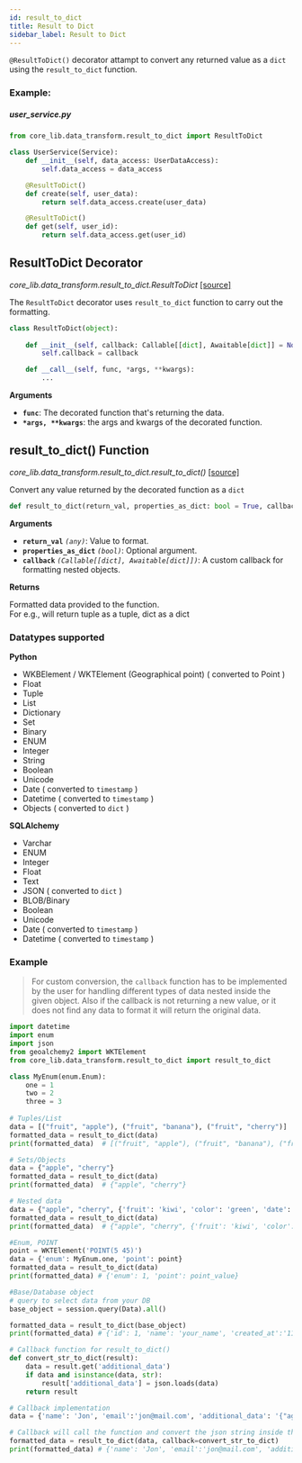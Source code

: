 ```yaml
---
id: result_to_dict
title: Result to Dict
sidebar_label: Result to Dict
---
```

`@ResultToDict()` decorator attampt to convert any returned value as a `dict` using the `result_to_dict` function.

### Example:

##### user_service.py

```python
from core_lib.data_transform.result_to_dict import ResultToDict

class UserService(Service):
    def __init__(self, data_access: UserDataAccess):
        self.data_access = data_access

    @ResultToDict()
    def create(self, user_data):
        return self.data_access.create(user_data)

    @ResultToDict()
    def get(self, user_id):
        return self.data_access.get(user_id)
```



## ResultToDict Decorator

*core_lib.data_transform.result_to_dict.ResultToDict* [[source]](https://github.com/shay-te/core-lib/blob/master/core_lib/data_transform/result_to_dict.py#L116)

The `ResultToDict` decorator uses `result_to_dict` function to carry out the formatting.

```python
class ResultToDict(object):
    
    def __init__(self, callback: Callable[[dict], Awaitable[dict]] = None):
        self.callback = callback

    def __call__(self, func, *args, **kwargs):
        ...
```

**Arguments**

- **`func`**: The decorated function that's returning the data.
- __`*args, **kwargs`__: the args and kwargs of the decorated function.





## result_to_dict() Function

*core_lib.data_transform.result_to_dict.result_to_dict()* [[source]](https://github.com/shay-te/core-lib/blob/master/core_lib/data_transform/result_to_dict.py#L74)

Convert any value returned by the decorated function as a `dict`

```python 
def result_to_dict(return_val, properties_as_dict: bool = True, callback: Callable[[dict], Awaitable[dict]] = None):
```

**Arguments**

- **`return_val`** *`(any)`*: Value to format.
- **`properties_as_dict`** *`(bool)`*: Optional argument.
- **`callback`** *`(Callable[[dict], Awaitable[dict]])`*: A custom callback for formatting nested objects.

**Returns**

Formatted data provided to the function.  
For e.g., will return tuple as a tuple, dict as a dict



### Datatypes supported

**Python**

 - WKBElement / WKTElement (Geographical point) ( converted to Point )
 - Float
 - Tuple
 - List
 - Dictionary
 - Set
 - Binary
 - ENUM
 - Integer
 - String
 - Boolean
 - Unicode
 - Date ( converted to `timestamp` )
 - Datetime ( converted to `timestamp` )
 - Objects ( converted to `dict` )

**SQLAlchemy**

 - Varchar
 - ENUM
 - Integer
 - Float
 - Text
 - JSON ( converted to `dict` )
 - BLOB/Binary
 - Boolean
 - Unicode
 - Date ( converted to `timestamp` )
 - Datetime ( converted to `timestamp` )


### Example

>For custom conversion, the `callback` function has to be implemented by the user for handling different types of data nested inside the given object.
> Also if the callback is not returning a new value, or it does not find any data to format it will return the original data.

```python
import datetime
import enum
import json
from geoalchemy2 import WKTElement
from core_lib.data_transform.result_to_dict import result_to_dict

class MyEnum(enum.Enum):
    one = 1
    two = 2
    three = 3
    
# Tuples/List
data = [("fruit", "apple"), ("fruit", "banana"), ("fruit", "cherry")]
formatted_data = result_to_dict(data)
print(formatted_data)  # [("fruit", "apple"), ("fruit", "banana"), ("fruit", "cherry")]

# Sets/Objects
data = {"apple", "cherry"}
formatted_data = result_to_dict(data)
print(formatted_data)  # {"apple", "cherry"}

# Nested data
data = {"apple", "cherry", {'fruit': 'kiwi', 'color': 'green', 'date': datetime.datetime.utcnow()}}
formatted_data = result_to_dict(data)
print(formatted_data)  # {"apple", "cherry", {'fruit': 'kiwi', 'color': 'green', 'date': '{timestamp of the datetime}'}

#Enum, POINT
point = WKTElement('POINT(5 45)')
data = {'enum': MyEnum.one, 'point': point}
formatted_data = result_to_dict(data)
print(formatted_data) # {'enum': 1, 'point': point_value}

#Base/Database object
# query to select data from your DB
base_object = session.query(Data).all()

formatted_data = result_to_dict(base_object)
print(formatted_data) # {'id': 1, 'name': 'your_name', 'created_at':'11234322.6789', ...and other columns from your DB}

# Callback function for result_to_dict()
def convert_str_to_dict(result):
    data = result.get('additional_data')
    if data and isinstance(data, str):
        result['additional_data'] = json.loads(data)
    return result

# Callback implementation
data = {'name': 'Jon', 'email':'jon@mail.com', 'additional_data': '{"age": 42, "address": "Miami", "active": True}'}

# Callback will call the function and convert the json string inside the dict to object
formatted_data = result_to_dict(data, callback=convert_str_to_dict)
print(formatted_data) # {'name': 'Jon', 'email':'jon@mail.com', 'additional_data': {'age': 42, 'address': 'Miami', 'active': True}}

```

